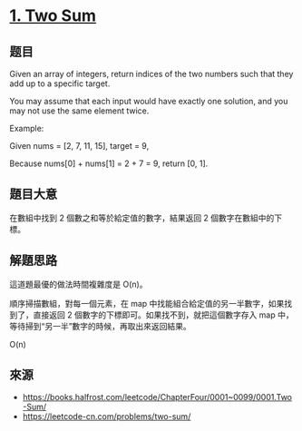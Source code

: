 # [1. Two Sum](https://leetcode.com/problems/two-sum/)
## 题目
Given an array of integers, return indices of the two numbers such that they add up to a specific target.

You may assume that each input would have exactly one solution, and you may not use the same element twice.

Example:

Given nums = [2, 7, 11, 15], target = 9,

Because nums[0] + nums[1] = 2 + 7 = 9,
return [0, 1].

## 題目大意

在數組中找到 2 個數之和等於給定值的數字，結果返回 2 個數字在數組中的下標。

## 解題思路

這道題最優的做法時間複雜度是 O(n)。

順序掃描數組，對每一個元素，在 map 中找能組合給定值的另一半數字，如果找到了，直接返回 2 個數字的下標即可。如果找不到，就把這個數字存入 map 中，等待掃到“另一半”數字的時候，再取出來返回結果。

O(n)

## 來源
* https://books.halfrost.com/leetcode/ChapterFour/0001~0099/0001.Two-Sum/
* https://leetcode-cn.com/problems/two-sum/